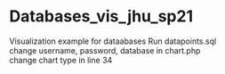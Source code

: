 # Databases_vis_jhu_sp21
Visualization example for dataabases 
Run datapoints.sql  
change username, password, database in chart.php  
change chart type in line 34  
